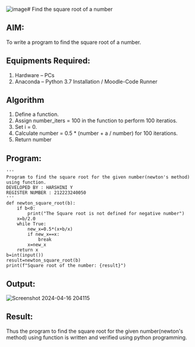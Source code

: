 ![image](https://github.com/harshiniyu/Square-root-of-a-number/assets/144979786/b8b14050-73e0-4537-a399-e2e945860532)# Find the square root of a number

## AIM:
To write a program to find the square root of a number.

## Equipments Required:
1. Hardware – PCs
2. Anaconda – Python 3.7 Installation / Moodle-Code Runner

## Algorithm
1. Define a function.
2. Assign number_iters = 100 in the function to perform 100 iteratios.
3. Set i = 0.
4. Calculate  number = 0.5 * (number + a / number) for 100 iterations.
5. Return number

## Program:
```
'''
Program to find the square root for the given number(newton's method) using function.
DEVELOPED BY : HARSHINI Y
REGISTER NUMBER : 212223240050
'''
def newton_square_root(b):
    if b<0:
        print("The Square root is not defined for negative number")
    x=b/2.0
    while True:
        new_x=0.5*(x+b/x)
        if new_x==x:
            break
        x=new_x
    return x
b=int(input())
result=newton_square_root(b)
print(f"Square root of the number: {result}")
```

## Output:

![Screenshot 2024-04-16 204115](https://github.com/harshiniyu/Square-root-of-a-number/assets/144979786/aa3f61a1-f251-4a67-a2d0-2293c28d7b15)


## Result:
Thus the program to find the square root for the given number(newton's method) using function is written and verified using python programming.
